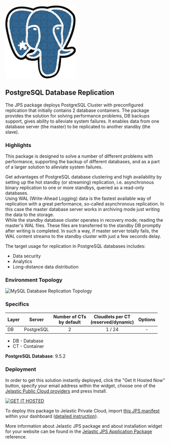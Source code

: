 [![PostgreSQL Database Replication](images/postgres9_logo.png)](../../../postgresql-replication)
## PostgreSQL Database Replication

The JPS package deploys PostgreSQL Cluster with preconfigured replication that initially contains 2 database containers. The package provides the solution for solving performance problems, DB backups support, gives ability to alleviate system failures. It enables data from one database server (the master) to be replicated to another standby (the slave).

### Highlights
This package is designed to solve a number of different problems with performance, supporting the backup of different databases, and as a part of a larger solution to alleviate system failures.<br />

Get advantages of PostgreSQL database clustering and high availability by setting up the hot standby (or streaming) replication, i.e. asynchronous binary replication to one or more standbys, queried as a read-only databases.<br />
Using WAL (Write-Ahead Logging) data is the fastest available way of replication with a great performance, so-called asynchronous replication. In this case the master database server works in archiving mode just writing the data to the storage.<br />
While the standby database cluster operates in recovery mode, reading the master's WAL files. These files are transferred to the standby DB promptly after writing is completed. In such a way, if master server totally fails, the WAL content streams to the standby cluster with just a few seconds delay.<br />

The target usage for replication in PostgreSQL databases includes:
  -  Data security
  -  Analytics
  -  Long-distance data distribution

### Environment Topology

![MySQL Database Replication Topology](https://docs.google.com/drawings/d/1B4N1oR9ft5YrP6jPVApzHCYsTOD-u_3X1CAQD-b6rJk/pub?w=557&h=275)

### Specifics

Layer              |     Server    | Number of CTs <br/> by default | Cloudlets per CT <br/> (reserved/dynamic) | Options
----------------- | --------------| :-----------------------------------------: | :-------------------------------------------------------: | :-----:
DB                  |    PostgreSQL    |       2                                             |           1 / 24                                                       | -

* DB - Database 
* CT - Container

**PostgreSQL Database**: 9.5.2<br/>

### Deployment

In order to get this solution instantly deployed, click the "Get It Hosted Now" button, specify your email address within the widget, choose one of the [Jelastic Public Cloud providers](https://jelastic.cloud) and press Install.

[![GET IT HOSTED](https://raw.githubusercontent.com/jelastic-jps/jpswiki/master/images/getithosted.png)](https://jelastic.com/install-application/?manifest=https://raw.githubusercontent.com/jelastic-jps/postgresql-replication/master/manifest.jps)

To deploy this package to Jelastic Private Cloud, import [this JPS manifest](../../raw/master/manifest.jps) within your dashboard ([detailed instruction](https://docs.jelastic.com/environment-export-import#import)).

More information about Jelastic JPS package and about installation widget for your website can be found in the [Jelastic JPS Application Package](https://github.com/jelastic-jps/jpswiki/wiki/Jelastic-JPS-Application-Package) reference.
